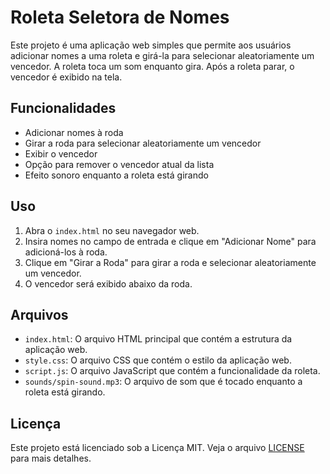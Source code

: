 # Roleta Seletora de Nomes

Este projeto é uma aplicação web simples que permite aos usuários adicionar nomes a uma roleta e girá-la para selecionar aleatoriamente um vencedor. A roleta toca um som enquanto gira. Após a roleta parar, o vencedor é exibido na tela.

## Funcionalidades

- Adicionar nomes à roda
- Girar a roda para selecionar aleatoriamente um vencedor
- Exibir o vencedor
- Opção para remover o vencedor atual da lista
- Efeito sonoro enquanto a roleta está girando

## Uso

1. Abra o `index.html` no seu navegador web.
2. Insira nomes no campo de entrada e clique em "Adicionar Nome" para adicioná-los à roda.
3. Clique em "Girar a Roda" para girar a roda e selecionar aleatoriamente um vencedor.
4. O vencedor será exibido abaixo da roda.

## Arquivos

- `index.html`: O arquivo HTML principal que contém a estrutura da aplicação web.
- `style.css`: O arquivo CSS que contém o estilo da aplicação web.
- `script.js`: O arquivo JavaScript que contém a funcionalidade da roleta.
- `sounds/spin-sound.mp3`: O arquivo de som que é tocado enquanto a roleta está girando.

## Licença

Este projeto está licenciado sob a Licença MIT. Veja o arquivo [LICENSE](LICENSE) para mais detalhes.

